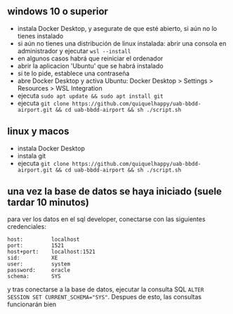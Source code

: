 ## windows 10 o superior
- instala Docker Desktop, y asegurate de que esté abierto, si aún no lo tienes instalado
- si aún no tienes una distribución de linux instalada: abrir una consola en administrador y ejecutar ``wsl --install``
- en algunos casos habrá que reiniciar el ordenador
- abrir la aplicacion 'Ubuntu' que se habrá instalado
- si te lo pide, establece una contraseña
- abre Docker Desktop y activa Ubuntu: Docker Desktop > Settings > Resources > WSL Integration
- ejecuta ``sudo apt update && sudo apt install git``
- ejecuta ``git clone https://github.com/quiquelhappy/uab-bbdd-airport.git && cd uab-bbdd-airport && sh ./script.sh``

## linux y macos
- instala Docker Desktop
- instala git
- ejecuta ``git clone https://github.com/quiquelhappy/uab-bbdd-airport.git && cd uab-bbdd-airport && sh ./script.sh``

## una vez la base de datos se haya iniciado (suele tardar 10 minutos)
para ver los datos en el sql developer, conectarse con las siguientes credenciales:

```
host:         localhost
port:         1521
host+port:    localhost:1521
sid:          XE
user:         system
password:     oracle
schema:       SYS
```

y tras conectarse a la base de datos, ejecutar la consulta SQL ``ALTER SESSION SET CURRENT_SCHEMA="SYS"``. Despues de esto, las consultas funcionarán bien
